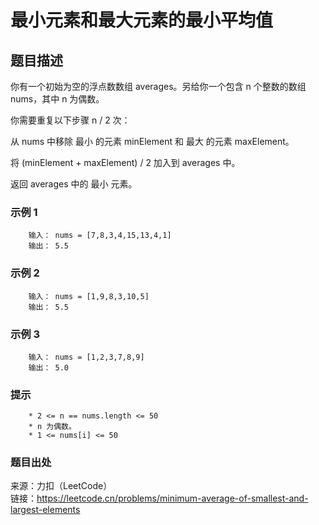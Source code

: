 # 最小元素和最大元素的最小平均值

## 题目描述

你有一个初始为空的浮点数数组 averages。另给你一个包含 n 个整数的数组 nums，其中 n 为偶数。

你需要重复以下步骤 n / 2 次：

从 nums 中移除 最小 的元素 minElement 和 最大 的元素 maxElement。

将 (minElement + maxElement) / 2 加入到 averages 中。

返回 averages 中的 最小 元素。

### 示例 1

```text
    输入： nums = [7,8,3,4,15,13,4,1]
    输出： 5.5
```

### 示例 2

```text
    输入： nums = [1,9,8,3,10,5]
    输出： 5.5
```

### 示例 3

```text
    输入： nums = [1,2,3,7,8,9]
    输出： 5.0
```

### 提示

```text
    * 2 <= n == nums.length <= 50
    * n 为偶数。
    * 1 <= nums[i] <= 50
```

### 题目出处

来源：力扣（LeetCode）  
链接：<https://leetcode.cn/problems/minimum-average-of-smallest-and-largest-elements>
